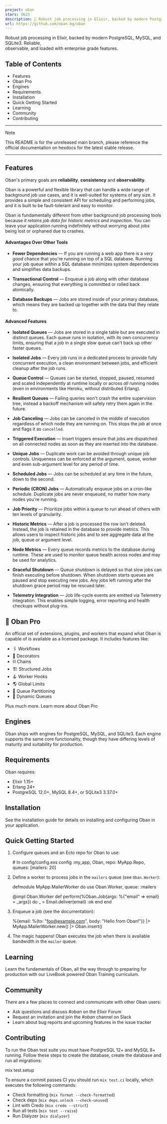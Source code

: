 ```yaml
---
project: oban
stars: 3623
description: 💎 Robust job processing in Elixir, backed by modern PostgreSQL, SQLite3, and MySQL
url: https://github.com/oban-bg/oban
---
```


Robust job processing in Elixir, backed by modern PostgreSQL, MySQL, and SQLite3. Reliable,  
observable, and loaded with enterprise grade features.

Table of Contents
-----------------

-   Features
-   Oban Pro
-   Engines
-   Requirements
-   Installation
-   Quick Getting Started
-   Learning
-   Community
-   Contributing

* * *

Note

This README is for the unreleased main branch, please reference the official documentation on hexdocs for the latest stable release.

* * *

Features
--------

Oban's primary goals are **reliability**, **consistency** and **observability**.

Oban is a powerful and flexible library that can handle a wide range of background job use cases, and it is well-suited for systems of any size. It provides a simple and consistent API for scheduling and performing jobs, and it is built to be fault-tolerant and easy to monitor.

Oban is fundamentally different from other background job processing tools because _it retains job data for historic metrics and inspection_. You can leave your application running indefinitely without worrying about jobs being lost or orphaned due to crashes.

#### Advantages Over Other Tools

-   **Fewer Dependencies** — If you are running a web app there is a _very good_ chance that you're running on top of a SQL database. Running your job queue within a SQL database minimizes system dependencies and simplifies data backups.
    
-   **Transactional Control** — Enqueue a job along with other database changes, ensuring that everything is committed or rolled back atomically.
    
-   **Database Backups** — Jobs are stored inside of your primary database, which means they are backed up together with the data that they relate to.
    

#### Advanced Features

-   **Isolated Queues** — Jobs are stored in a single table but are executed in distinct queues. Each queue runs in isolation, with its own concurrency limits, ensuring that a job in a single slow queue can't back up other faster queues.
    
-   **Isolated Jobs** — Every job runs in a dedicated process to provide fully concurrent execution, a clean environment between jobs, and efficient cleanup after the job runs.
    
-   **Queue Control** — Queues can be started, stopped, paused, resumed and scaled independently at runtime locally or across _all_ running nodes (even in environments like Heroku, without distributed Erlang).
    
-   **Resilient Queues** — Failing queries won't crash the entire supervision tree, instead a backoff mechanism will safely retry them again in the future.
    
-   **Job Canceling** — Jobs can be canceled in the middle of execution regardless of which node they are running on. This stops the job at once and flags it as `cancelled`.
    
-   **Triggered Execution** — Insert triggers ensure that jobs are dispatched on all connected nodes as soon as they are inserted into the database.
    
-   **Unique Jobs** — Duplicate work can be avoided through unique job controls. Uniqueness can be enforced at the argument, queue, worker and even sub-argument level for any period of time.
    
-   **Scheduled Jobs** — Jobs can be scheduled at any time in the future, down to the second.
    
-   **Periodic (CRON) Jobs** — Automatically enqueue jobs on a cron-like schedule. Duplicate jobs are never enqueued, no matter how many nodes you're running.
    
-   **Job Priority** — Prioritize jobs within a queue to run ahead of others with ten levels of granularity.
    
-   **Historic Metrics** — After a job is processed the row isn't deleted. Instead, the job is retained in the database to provide metrics. This allows users to inspect historic jobs and to see aggregate data at the job, queue or argument level.
    
-   **Node Metrics** — Every queue records metrics to the database during runtime. These are used to monitor queue health across nodes and may be used for analytics.
    
-   **Graceful Shutdown** — Queue shutdown is delayed so that slow jobs can finish executing before shutdown. When shutdown starts queues are paused and stop executing new jobs. Any jobs left running after the shutdown grace period may be rescued later.
    
-   **Telemetry Integration** — Job life-cycle events are emitted via Telemetry integration. This enables simple logging, error reporting and health checkups without plug-ins.
    

🌟 Oban Pro
-----------

An official set of extensions, plugins, and workers that expand what Oban is capable of is available as a licensed package. It includes features like:

-   🖇️ Workflows
-   🎨 Decorators
-   ⛓️ Chains
-   🏗️ Structured Jobs
-   🪝 Worker Hooks
-   🌎 Global Limits
-   🔪 Queue Partitioning
-   🎢 Dynamic Queues

Plus much more. Learn more about Oban Pro

Engines
-------

Oban ships with engines for PostgreSQL, MySQL, and SQLite3. Each engine supports the same core functionality, though they have differing levels of maturity and suitability for production.

Requirements
------------

Oban requires:

-   Elixir 1.15+
-   Erlang 24+
-   PostgreSQL 12.0+, MySQL 8.4+, or SQLite3 3.37.0+

Installation
------------

See the installation guide for details on installing and configuring Oban in your application.

Quick Getting Started
---------------------

1.  Configure queues and an Ecto repo for Oban to use:
    
    \# In config/config.exs
    config :my\_app, Oban,
      repo: MyApp.Repo,
      queues: \[mailers: 20\]
    
2.  Define a worker to process jobs in the `mailers` queue (see `Oban.Worker`):
    
    defmodule MyApp.MailerWorker do
      use Oban.Worker, queue: :mailers
    
      @impl Oban.Worker
      def perform(%Oban.Job{args: %{"email" \=> email} \= \_args}) do
        \_ \= Email.deliver(email)
        :ok
      end
    end
    
3.  Enqueue a job (see the documentation):
    
    %{email: %{to: "foo@example.com", body: "Hello from Oban!"}}
    |> MyApp.MailerWorker.new()
    |> Oban.insert()
    
4.  The magic happens! Oban executes the job when there is available bandwidth in the `mailer` queue.
    

Learning
--------

Learn the fundamentals of Oban, all the way through to preparing for production with our LiveBook powered Oban Training curriculum.

Community
---------

There are a few places to connect and communicate with other Oban users:

-   Ask questions and discuss _#oban_ on the Elixir Forum
-   Request an invitation and join the _#oban_ channel on Slack
-   Learn about bug reports and upcoming features in the issue tracker

Contributing
------------

To run the Oban test suite you must have PostgreSQL 12+ and MySQL 8+ running. Follow these steps to create the database, create the database and run all migrations:

mix test.setup

To ensure a commit passes CI you should run `mix test.ci` locally, which executes the following commands:

-   Check formatting (`mix format --check-formatted`)
-   Check deps (`mix deps.unlock --check-unused`)
-   Lint with Credo (`mix credo --strict`)
-   Run all tests (`mix test --raise`)
-   Run Dialyzer (`mix dialyzer`)

